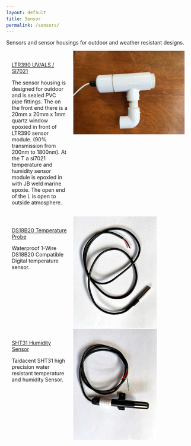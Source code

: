 ```yaml
---
layout: default
title: Sensor
permalink: /sensors/
---
```


<style>
.xcvrcolumn {
  float: left;
  width: 30.00%;
  padding: 15px;
}

.row:after {
  content: "";
  display: table;
  clear: both;
}

</style>

  <div class="row">
      <section>
         <div class="indent2em">
         <p>
           Sensors and sensor housings for outdoor and weather resistant designs. 
         </p>
         </div>
      </section>
  </div>

  <div class="row">
    <div class="xcvrcolumn">
      <section>
         <div class="indent2em">
         <p>
            <u>LTR390 UV/ALS / SI7021</u>  
         </p>
         </div>
      </section>
      <section>
         <div class="indent2em">
         <p>
            The sensor housing is designed for outdoor and is sealed PVC pipe fittings. The on the front end 
            there is a 20mm x 20mm x 1mm quartz window epoxied in front of LTR390 sensor module. 
            (90% transmission from 200nm to 1800nm). At the T a si7021 temperature and humidity sensor
            module is epoxied in with JB weld marine epoxie. The open end of the L is open to outside atmosphere.
         </p>
         </div>
      </section>
    </div>
    <img src="/assets/images/UVSensor_300x225.JPG"  style="width:auto;height:auto;">
  </div>

  <div class="row">
    <div class="xcvrcolumn">
      <section>
         <div class="indent2em">
         <p>
           <u>DS18B20 Temperature Probe</u> 
         </p>
         </div>
      </section>
      <section>
         <div class="indent2em">
         <p>
            Waterproof 1-Wire DS18B20 Compatible Digital temperature sensor.
         </p>
         </div>
      </section>
    </div>
    <img src="/assets/images/ds18b20_300x225.JPG"  style="width:auto;height:auto;">
  </div>

  <div class="row">
    <div class="xcvrcolumn">
      <section>
         <div class="indent2em">
         <p>
           <u>SHT31 Humidity Sensor</u>
         </p>
         </div>
      </section>
      <section>
         <div class="indent2em">
         <p>
            Taidacent SHT31 high precision water resistant temperature and humidity Sensor.
         </p>
         </div>
      </section>
    </div>
    <img src="/assets/images/SHT31_300x225.JPG"  style="width:auto;height:auto;">
  </div>


<!--
  <div class="row">
    <div class="xcvrcolumn">
      <section>
         <div class="indent2em">
         <p>
           <u>Barometric Pressure</u>
         </p>
         </div>
      </section>
      <section>
         <div class="indent2em">
         <p>
         </p>
         </div>
      </section>
    </div>
    <img src="/assets/images/EnclBox.JPG"  style="width:auto;height:auto;">
  </div>


  <div class="row">
    <div class="xcvrcolumn">
      <section>
         <div class="indent2em">
         <p>
           <u>Gas Sensor</u>
         </p>
         </div>
      </section>
      <section>
         <div class="indent2em">
         <p>
         </p>
         </div>
      </section>
    </div>
    <img src="/assets/images/EnclBox.JPG"  style="width:auto;height:auto;">
  </div>

  <div class="row">
    <div class="xcvrcolumn">
      <section>
         <div class="indent2em">
         <p>
           <u>Particulate Sensor (PPM)</u>
         </p>
         </div>
      </section>
      <section>
         <div class="indent2em">
         <p>
         </p>
         </div>
      </section>
    </div>
    <img src="/assets/images/EnclBox.JPG"  style="width:auto;height:auto;">
  </div>


  <div class="row">
    <div class="xcvrcolumn">
      <section>
         <div class="indent2em">
         <p>
           <u>Particulate Sensor (PPM)</u>
         </p>
         </div>
      </section>
      <section>
         <div class="indent2em">
         <p>
         </p>
         </div>
      </section>
    </div>
    <img src="/assets/images/EnclBox.JPG"  style="width:auto;height:auto;">
  </div>

-->
